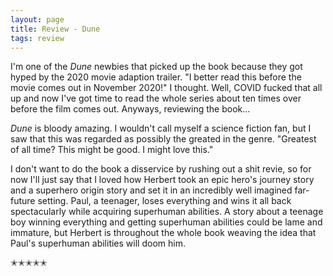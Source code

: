 ```yaml
---
layout: page
title: Review - Dune
tags: review
---
```


I'm one of the _Dune_ newbies that picked up the book because they got hyped by the 2020 movie adaption trailer.
"I better read this before the movie comes out in November 2020!" I thought. Well, COVID fucked that all up and now I've
got time to read the whole series about ten times over before the film comes out. Anyways, reviewing the book...

_Dune_ is bloody amazing. I wouldn't call myself a science fiction fan, but I saw that this was regarded as possibly
the greated in the genre. "Greatest of all time? This might be good. I might love this."

I don't want to do the book a disservice by rushing out a shit revie, so for now I'll just say that I loved how Herbert
took an epic hero's journey story and a superhero origin story and set it in an incredibly well imagined far-future setting.
Paul, a teenager, loses everything and wins it all back spectacularly while acquiring superhuman abilities. A story about a
teenage boy winning everything and getting superhuman abilities could be lame and immature, but Herbert is throughout the 
whole book weaving the idea that Paul's superhuman abilities will doom him. 

✭✭✭✭✭